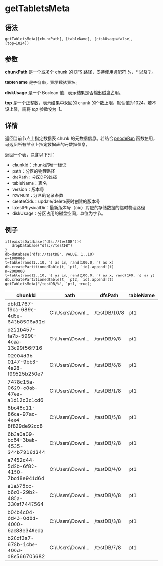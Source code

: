 # getTabletsMeta

## 语法

`getTabletsMeta([chunkPath], [tableName], [diskUsage=false],
[top=1024])`

## 参数

**chunkPath** 是一个或多个 chunk 的 DFS 路径，支持使用通配符 %，\* 以及？。

**tableName** 是字符串，表示数据表名。

**diskUsage** 是一个 Boolean 值，表示结果是否输出磁盘占用。

**top** 是一个正整数，表示结果中返回的 chunk 的个数上限。默认值为1024。若不设上限，需将 *top* 参数设为-1。

## 详情

返回当前节点上指定数据表 chunk 的元数据信息。若结合 [pnodeRun](../p/pnodeRun.html) 函数使用，可返回所有节点上指定数据表的元数据信息。

返回一个表，包含以下列：

* chunkId：chunk的唯一标识
* path：分区的物理路径
* dfsPath：分区DFS路径
* tableName：表名
* version：版本号
* rowNum：分区的记录条数
* createCids：update/delete表时创建的版本号
* latestPhysicalDir：最新版本号（cid）对应的存储数据的临时物理路径
* diskUsage：分区占用的磁盘空间，单位为字节。

## 例子

```
if(existsDatabase("dfs://testDB")){
   dropDatabase("dfs://testDB")
}
db=database("dfs://testDB", VALUE, 1..10)
n=1000000
t=table(rand(1..10, n) as id, rand(100.0, n) as x)
db.createPartitionedTable(t, `pt1, `id).append!(t)
n=2000000
t=table(rand(1..10, n) as id, rand(100.0, n) as x, rand(100, n) as y)
db.createPartitionedTable(t, `pt2, `id).append!(t)
getTabletsMeta("/testDB/%", `pt1, true);
```

| chunkId | path | dfsPath | tableName | version | rowNum | createCids | latestPhysicalDir | diskUsage |
| --- | --- | --- | --- | --- | --- | --- | --- | --- |
| dbfd1767-f9ca-689e-4d5e-643b8506e82d | C:\Users\Downl... | /testDB/10/8 | pt1 | 2 | 100155 | [2059] | pt1\_2\_2059 | 696295 |
| d221b457-fa7b-5990-4caa-13c99f56f716 | C:\Users\Downl... | /testDB/9/8 | pt1 | 2 | 99703 | [2059] | pt1\_2\_2059 | 693026 |
| 92904d3b-0147-9bb8-4a28-f99525b250e7 | C:\Users\Downl... | /testDB/8/8 | pt1 | 2 | 99791 | [2059] | pt1\_2\_2059 | 693848 |
| 7478c15a-0629-c8ab-47ee-a1d12c3c1cd6 | C:\Users\Downl... | /testDB/1/8 | pt1 | 2 | 100215 | [2059] | pt1\_2\_2059 | 696932 |
| 8bc48c11-86ca-97ac-4ee4-8f829de92cc8 | C:\Users\Downl... | /testDB/5/8 | pt1 | 2 | 100156 | [2059] | pt1\_2\_2059 | 696584 |
| 6b3a0a09-bc64-3bab-4535-344b7316d244 | C:\Users\Downl... | /testDB/2/8 | pt1 | 2 | 100121 | [2059] | pt1\_2\_2059 | 696303 |
| a7452c44-5d2b-6f82-4150-7bc48e941d64 | C:\Users\Downl... | /testDB/4/8 | pt1 | 2 | 99858 | [2059] | pt1\_2\_2059 | 696572 |
| a1a375cc-b6c0-29b2-485a-330af7447564 | C:\Users\Downl... | /testDB/6/8 | pt1 | 2 | 100280 | [2059] | pt1\_2\_2059 | 697596 |
| b04b4c04-6d43-0d8d-4000-6ae88e349eda | C:\Users\Downl... | /testDB/3/8 | pt1 | 2 | 99858 | [2059] | pt1\_2\_2059 | 694400 |
| b20df3a7-678b-1cbe-400d-d8e566706682 | C:\Users\Downl... | /testDB/7/8 | pt1 | 2 | 99865 | [2059] | pt1\_2\_2059 | 6942755 |


